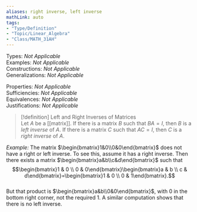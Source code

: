 ```yaml
---  
aliases: right inverse, left inverse  
mathLink: auto  
tags:  
- "Type/Definition"  
- "Topic/Linear_Algebra"  
- "Class/MATH_31AH"  
---  
```

Types: <i>Not Applicable</i>  
Examples: <i>Not Applicable</i>  
Constructions: <i>Not Applicable</i>  
Generalizations: <i>Not Applicable</i>  
  
Properties: <i>Not Applicable</i>  
Sufficiencies: <i>Not Applicable</i>  
Equivalences: <i>Not Applicable</i>  
Justifications: <i>Not Applicable</i>  
  
> [!definition] Left and Right Inverses of Matrices  
> Let $A$ be a [[matrix]]. If there is a matrix $B$ such that $BA=I$, then $B$ is a *left inverse* of $A$. If there is a matrix $C$ such that $AC=I$, then $C$ is a *right inverse* of $A$.  
  
*Example:* The matrix $\begin{bmatrix}1&0\\0&0\end{bmatrix}$ does not have a right or left inverse. To see this, assume it has a right inverse. Then there exists a matrix $\begin{bmatrix}a&b\\c&d\end{bmatrix}$ such that $$\begin{bmatrix}1 & 0 \\  
0 & 0\end{bmatrix}\begin{bmatrix}a & b \\  
c & d\end{bmatrix}=\begin{bmatrix}1 & 0 \\  
0 & 1\end{bmatrix}.$$  
But that product is $\begin{bmatrix}a&b\\0&0\end{bmatrix}$, with 0 in the bottom right corner, not the required 1. A similar computation shows that there is no left inverse.  
